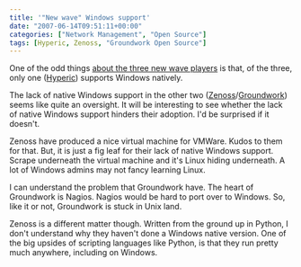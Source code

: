 ```yaml
---
title: '"New wave" Windows support'
date: "2007-06-14T09:51:11+00:00"
categories: ["Network Management", "Open Source"]
tags: [Hyperic, Zenoss, "Groundwork Open Source"]
---
```


One of the odd things <a href="http://techteapot.com/network-managements-new-wave/">about the three new wave players</a> is that, of the three, only one (<a href="http://www.hyperic.com/">Hyperic</a>) supports Windows natively.

The lack of native Windows support in the other two (<a href="http://www.zenoss.org/">Zenoss</a>/<a href="http://www.groundworkopensource.com/">Groundwork</a>) seems like quite an oversight. It will be interesting to see whether the lack of native Windows support hinders their adoption. I'd be surprised if it doesn't.

Zenoss have produced a nice virtual machine for VMWare. Kudos to them for that. But, it is just a fig leaf for their lack of native Windows support. Scrape underneath the virtual machine and it's Linux hiding underneath. A lot of Windows admins may not fancy learning Linux.

I can understand the problem that Groundwork have. The heart of Groundwork is Nagios. Nagios would be hard to port over to Windows. So, like it or not, Groundwork is stuck in Unix land.

Zenoss is a different matter though. Written from the ground up in Python, I don't understand why they haven't done a Windows native version. One of the big upsides of scripting languages like Python, is that they run pretty much anywhere, including on Windows.
